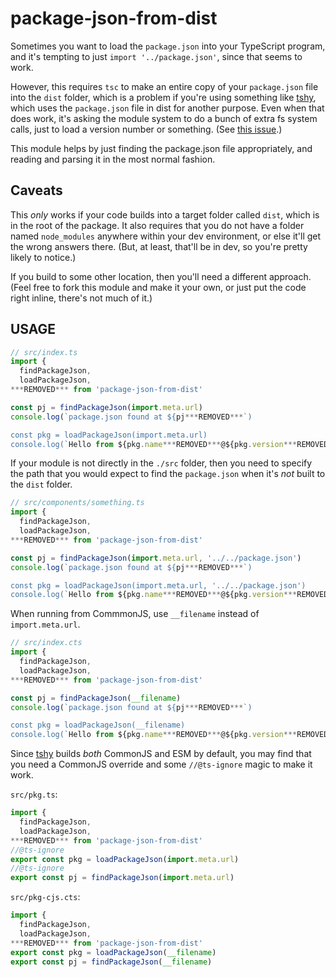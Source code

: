 # package-json-from-dist

Sometimes you want to load the `package.json` into your
TypeScript program, and it's tempting to just `import
'../package.json'`, since that seems to work.

However, this requires `tsc` to make an entire copy of your
`package.json` file into the `dist` folder, which is a problem if
you're using something like
[tshy](https://github.com/isaacs/tshy), which uses the
`package.json` file in dist for another purpose. Even when that
does work, it's asking the module system to do a bunch of extra
fs system calls, just to load a version number or something. (See
[this issue](https://github.com/isaacs/tshy/issues/61).)

This module helps by just finding the package.json file
appropriately, and reading and parsing it in the most normal
fashion.

## Caveats

This _only_ works if your code builds into a target folder called
`dist`, which is in the root of the package. It also requires
that you do not have a folder named `node_modules` anywhere
within your dev environment, or else it'll get the wrong answers
there. (But, at least, that'll be in dev, so you're pretty likely
to notice.)

If you build to some other location, then you'll need a different
approach. (Feel free to fork this module and make it your own, or
just put the code right inline, there's not much of it.)

## USAGE

```js
// src/index.ts
import {
  findPackageJson,
  loadPackageJson,
***REMOVED*** from 'package-json-from-dist'

const pj = findPackageJson(import.meta.url)
console.log(`package.json found at ${pj***REMOVED***`)

const pkg = loadPackageJson(import.meta.url)
console.log(`Hello from ${pkg.name***REMOVED***@${pkg.version***REMOVED***`)
```

If your module is not directly in the `./src` folder, then you need
to specify the path that you would expect to find the
`package.json` when it's _not_ built to the `dist` folder.

```js
// src/components/something.ts
import {
  findPackageJson,
  loadPackageJson,
***REMOVED*** from 'package-json-from-dist'

const pj = findPackageJson(import.meta.url, '../../package.json')
console.log(`package.json found at ${pj***REMOVED***`)

const pkg = loadPackageJson(import.meta.url, '../../package.json')
console.log(`Hello from ${pkg.name***REMOVED***@${pkg.version***REMOVED***`)
```

When running from CommmonJS, use `__filename` instead of
`import.meta.url`.

```js
// src/index.cts
import {
  findPackageJson,
  loadPackageJson,
***REMOVED*** from 'package-json-from-dist'

const pj = findPackageJson(__filename)
console.log(`package.json found at ${pj***REMOVED***`)

const pkg = loadPackageJson(__filename)
console.log(`Hello from ${pkg.name***REMOVED***@${pkg.version***REMOVED***`)
```

Since [tshy](https://github.com/isaacs/tshy) builds _both_
CommonJS and ESM by default, you may find that you need a
CommonJS override and some `//@ts-ignore` magic to make it work.

`src/pkg.ts`:

```js
import {
  findPackageJson,
  loadPackageJson,
***REMOVED*** from 'package-json-from-dist'
//@ts-ignore
export const pkg = loadPackageJson(import.meta.url)
//@ts-ignore
export const pj = findPackageJson(import.meta.url)
```

`src/pkg-cjs.cts`:

```js
import {
  findPackageJson,
  loadPackageJson,
***REMOVED*** from 'package-json-from-dist'
export const pkg = loadPackageJson(__filename)
export const pj = findPackageJson(__filename)
```
